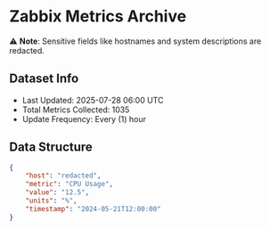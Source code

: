 # Zabbix Metrics Archive

⚠️ **Note**: Sensitive fields like hostnames and system descriptions are redacted.

## Dataset Info
- Last Updated: 2025-07-28 06:00 UTC
- Total Metrics Collected: 1035
- Update Frequency: Every (1) hour

## Data Structure
```json
{
    "host": "redacted",
    "metric": "CPU Usage",
    "value": "12.5",
    "units": "%",
    "timestamp": "2024-05-21T12:00:00"
}
```
